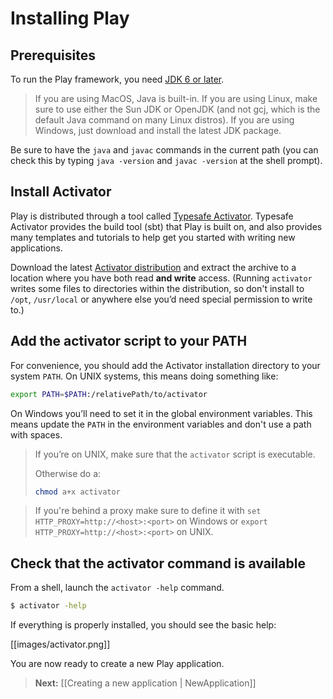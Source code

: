 <!--- Copyright (C) 2009-2013 Typesafe Inc. <http://www.typesafe.com> -->
# Installing Play

## Prerequisites

To run the Play framework, you need [JDK 6 or later](http://www.oracle.com/technetwork/java/javase/downloads/index.html). 

> If you are using MacOS, Java is built-in. If you are using Linux, make sure to use either the Sun JDK or OpenJDK (and not gcj, which is the default Java command on many Linux distros). If you are using Windows, just download and install the latest JDK package.

Be sure to have the `java` and `javac` commands in the current path (you can check this by typing `java -version` and `javac -version` at the shell prompt). 

## Install Activator

Play is distributed through a tool called [Typesafe Activator](http://typesafe.com/activator).  Typesafe Activator provides the build tool (sbt) that Play is built on, and also provides many templates and tutorials to help get you started with writing new applications.

Download the latest [Activator distribution](https://typesafe.com/platform/getstarted) and extract the archive to a location where you have both read **and write** access. (Running `activator` writes some files to directories within the distribution, so don't install to `/opt`, `/usr/local` or anywhere else you’d need special permission to write to.)

## Add the activator script to your PATH

For convenience, you should add the Activator installation directory to your system `PATH`. On UNIX systems, this means doing something like:

```bash
export PATH=$PATH:/relativePath/to/activator
```

On Windows you’ll need to set it in the global environment variables. This means update the `PATH` in the environment variables and don't use a path with spaces.

> If you’re on UNIX, make sure that the `activator` script is executable.
> 
> Otherwise do a:
> ```bash
> chmod a+x activator
> ```

> If you're behind a proxy make sure to define it with `set HTTP_PROXY=http://<host>:<port>` on Windows or `export  HTTP_PROXY=http://<host>:<port>` on UNIX.

## Check that the activator command is available

From a shell, launch the `activator -help` command. 

```bash
$ activator -help
```

If everything is properly installed, you should see the basic help:

[[images/activator.png]]

You are now ready to create a new Play application.

> **Next:** [[Creating a new application | NewApplication]]

